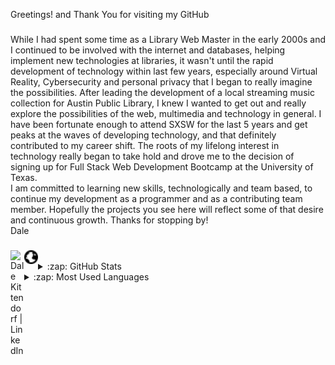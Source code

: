 Greetings! and Thank You for visiting my GitHub 
<!--
**drkittendorf/drkittendorf** is a ✨ _special_ ✨ repository because its `README.md` (this file) appears on your GitHub profile.

Here are some ideas to get you started:

- 🔭 I’m currently working on ...
- 🌱 I’m currently learning ...
- 👯 I’m looking to collaborate on ...
- 🤔 I’m looking for help with ...
- 💬 Ask me about ...
- 📫 How to reach me: ...[LinkedIn](https://www.linkedin.com/in/dalerkittendorf)
- 😄 Pronouns: ...He/Him
- ⚡ Fun fact: ...
-->
###
  While I had spent some time as a Library Web Master in the early 2000s and I continued to be involved with the internet and databases, helping implement new technologies at libraries, it wasn't until the rapid development of technology within last few years, especially around Virtual Reality, Cybersecurity and personal privacy that I began to really imagine the possibilities. After leading the development of a local streaming music collection for Austin Public Library, I knew I wanted to get out and really explore the possibilities of the web, multimedia and technology in general.
  I have been fortunate enough to attend SXSW for the last 5 years and get peaks at the waves of developing technology, and that definitely contributed to my career shift. The roots of my lifelong interest in technology really began to take hold and drove me to the decision of signing up for Full Stack Web Development Bootcamp at the University of Texas.  
  I am committed to learning new skills, technologically and team based, to continue my development as a programmer and as a contributing team member. 
  Hopefully the projects you see here will reflect some of that desire and continuous growth. Thanks for stopping by! <br>
  Dale

###
[<img align="left" alt="Dale Kittendorf | LinkedIn" width="22px" src="https:cdn.jsdelivr.net/npm/simple-icons@v3/icons/linkedin.svg" />][linkedin]
[<img align="left" alt="Dale Kittendorf" width="22px" src="https://raw.githubusercontent.com/iconic/open-iconic/master/svg/globe.svg" />][portfolio]

<br />

<details>
  <summary>:zap: GitHub Stats</summary>
  <img align="left" alt="Dales's GitHub Stats" src="https://github-readme-stats.vercel.app/api?username=drkittendorf&show_icons=true&hide_border=true" />
</details>
<details>
  <summary>:zap: Most Used Languages</summary>
<img align="left" alt="Dale's GitHub Top Languages" src="https://github-readme-stats.vercel.app/api/top-langs/?username=drkittendorf" />
</details>


[linkedin]: https://linkedin.com/in/drkittendorf
[portfolio]: https://drkittendorf.github.io/profile/

